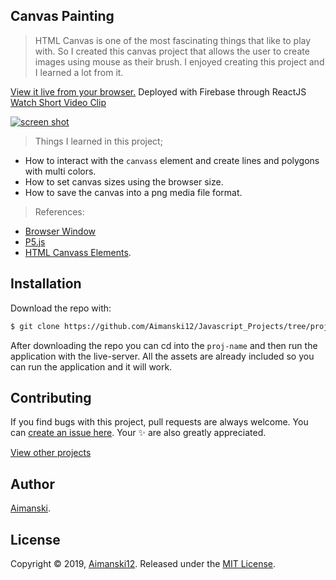 ## Canvas Painting

> HTML Canvas is one of the most fascinating things that like to play with. So I created this canvas project that allows the user to create images using mouse as their brush. I enjoyed creating this project and I learned a lot from it. 

[View it live from your browser.](https://aimanski-js08-canvas.firebaseapp.com/) Deployed with Firebase through ReactJS<br>
[Watch Short Video Clip](https://youtu.be/JBiNqM2tNtU) <br>

<div float="left">
  <a href="https://youtu.be/JBiNqM2tNtU">
    <img src="https://github.com/Aimanski12/proj-resource/blob/master/libs/proj-08-canvas.gif" alt="screen shot">
  </a>
</div>

> Things I learned in this project;
  * How to interact with the `canvass` element and create lines and polygons with multi colors.
  * How to set canvas sizes using the browser size. 
  * How to save the canvas into a png media file format.

> References:
  * [Browser Window](https://github.com/Aimanski12/proj-resource/blob/master/libs/screen.gif)
  * [P5.js](https://p5js.org/)
  * [HTML Canvass Elements](https://developer.mozilla.org/en-US/docs/Web/API/Canvas_API/Tutorial).

## Installation

Download the repo with:

```bash
$ git clone https://github.com/Aimanski12/Javascript_Projects/tree/proj08 proj-name
```

After downloading the repo you can cd into the `proj-name` and then run the application with the live-server. All the assets are already included so you can run the application and it will work. 

## Contributing

If you find bugs with this project, pull requests are always welcome. You can [create an issue here](https://github.com/Aimanski12/Javascript_Projects/issues/new).
Your :sparkles: are also greatly appreciated.

[View other projects](https://github.com/Aimanski12/Javascript_Projects)

## Author

[Aimanski](https://github.com/Aimanski12).

## License 

Copyright © 2019, [Aimanski12](https://github.com/Aimanski12).
Released under the [MIT License](LICENSE).

